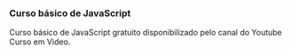 ### Curso básico de JavaScript 

Curso básico de JavaScript gratuito disponibilizado pelo canal do Youtube Curso em Video.
